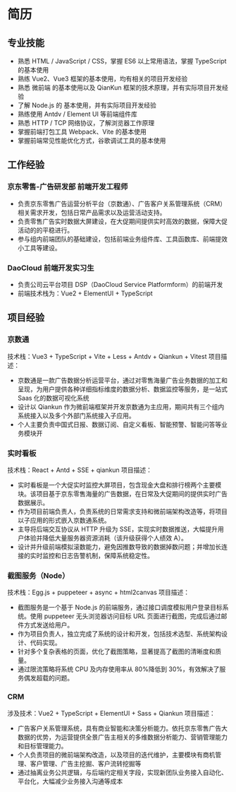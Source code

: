 # 简历

## 专业技能

- 熟悉 HTML / JavaScript / CSS，掌握 ES6 以上常用语法，掌握 TypeScript 的基本使用
- 熟练 Vue2、Vue3 框架的基本使用，均有相关的项目开发经验
- 熟悉 微前端 的基本使用以及 QianKun 框架的技术原理，并有实际项目开发经验
- 了解 Node.js 的 基本使用，并有实际项目开发经验
- 熟练使用 Antdv / Element UI 等前端组件库
- 熟悉 HTTP / TCP 网络协议，了解浏览器工作原理
- 掌握前端打包工具 Webpack、Vite 的基本使用
- 掌握前端常见性能优化方式，谷歌调试工具的基本使用

## 工作经验

### 京东零售-广告研发部 前端开发工程师

- 负责京东零售广告运营分析平台（京数通）、广告客户关系管理系统（CRM）相关需求开发，包括日常产品需求以及运营活动支持。
- 负责零售广告实时数据大屏建设，在大促期间提供实时高效的数据，保障大促活动的的平稳进行。
- 参与组内前端团队的基础建设，包括前端业务组件库、工具函数库、前端提效小工具等建设。

### DaoCloud 前端开发实习生

- 负责公司云平台项目 DSP（DaoCloud Service Platformform）的前端开发
- 前端技术栈为：Vue2 + ElementUI + TypeScript

## 项目经验

### 京数通

技术栈：Vue3 + TypeScript + Vite + Less + Antdv + Qiankun + Vitest
项目描述：

- 京数通是一款广告数据分析运营平台，通过对零售海量广告业务数据的加工和呈现，为用户提供各种详细指标维度的数据分析、数据监控等服务，是一站式 Saas 化的数据可视化系统
- 设计以 Qiankun 作为微前端框架并开发京数通为主应用，期间共有三个组内系统接入以及多个外部门系统接入子应用。
- 个人主要负责中国式日报、数据订阅、自定义看板、智能预警、智能问答等业务模块开

### 实时看板

技术栈：React + Antd + SSE + qiankun
项目描述：

- 实时看板是一个大促实时监控大屏项目，包含现金大盘和排行榜两个主要模块。该项目基于京东零售海量的广告数据，在日常及大促期间的提供实时广告数据展示。
- 作为项目前端负责人，负责系统的日常需求支持和微前端架构改造等，将项目以子应用的形式嵌入京数通系统。
- 主导将后端交互协议从 HTTP 升级为 SSE，实现实时数据推送，大幅提升用户体验并降低大量服务器资源消耗（该升级获得个人绩效 A）。
- 设计并升级前端模拟滚数能力，避免因推数导致的数据掉数问题；并增加长连接的实时监控和日志告警机制，保障系统稳定性。

### 截图服务（Node）

技术栈：Egg.js + puppeteer + async + html2canvas
项目描述：

- 截图服务是一个基于 Node.js 的前端服务，通过接口调度模拟用户登录目标系统。使用 puppeteer 无头浏览器访问目标 URL 页面进行截图，完成后通过邮件方式发送给用户。
- 作为项目负责人，独立完成了系统的设计和开发，包括技术选型、系统架构设计、代码实现。
- 针对多个复杂表格的页面，优化了截图策略，显著提高了截图的清晰度和质量。
- 通过限流策略将系统 CPU 及内存使用率从 80%降低到 30%，有效解决了服务偶发超载的问题。

### CRM

涉及技术：Vue2 + TypeScript + ElementUI + Sass + Qiankun
项目描述：

- 广告客户关系管理系统，具有商业智能和决策分析能力。依托京东零售广告大数据的优势，为运营提供全景广告主相关的多维数据分析能力、营销管理能力和目标管理能力。
- 个人负责项目的微前端架构改造，以及项目的迭代维护，主要模块有商机管理、客户管理、广告主挖掘、客户流转挖掘等
- 通过抽离业务公共逻辑，与后端约定相关字段，实现新团队业务接入自动化、平台化，大幅减少业务接入沟通等成本
